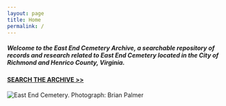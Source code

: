 ```yaml
---
layout: page
title: Home
permalink: /
---
```

##### Welcome to the **East End Cemetery Archive**, a searchable repository of records and research related to East End Cemetery located in the City of Richmond and Henrico County, Virginia.

#### **[SEARCH THE ARCHIVE >>](/search)**

![East End Cemetery. Photograph: Brian Palmer](./assets/images/uploads/banner.jpg)